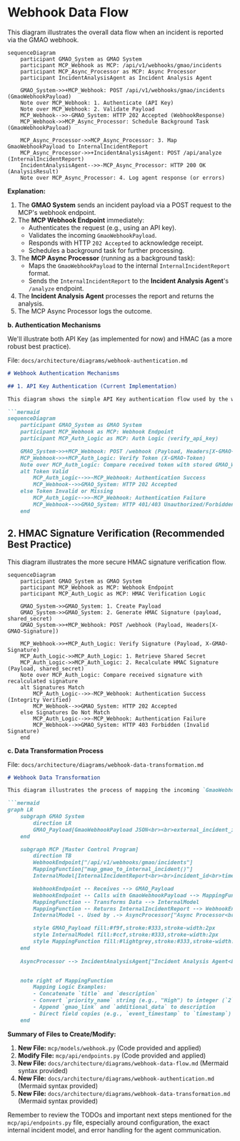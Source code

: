 # Webhook Data Flow

This diagram illustrates the overall data flow when an incident is reported via the GMAO webhook.

```mermaid
sequenceDiagram
    participant GMAO_System as GMAO System
    participant MCP_Webhook as MCP: /api/v1/webhooks/gmao/incidents
    participant MCP_Async_Processor as MCP: Async Processor
    participant IncidentAnalysisAgent as Incident Analysis Agent

    GMAO_System->>+MCP_Webhook: POST /api/v1/webhooks/gmao/incidents (GmaoWebhookPayload)
    Note over MCP_Webhook: 1. Authenticate (API Key)
    Note over MCP_Webhook: 2. Validate Payload
    MCP_Webhook-->>-GMAO_System: HTTP 202 Accepted (WebhookResponse)
    MCP_Webhook->>MCP_Async_Processor: Schedule Background Task (GmaoWebhookPayload)

    MCP_Async_Processor->>MCP_Async_Processor: 3. Map GmaoWebhookPayload to InternalIncidentReport
    MCP_Async_Processor->>+IncidentAnalysisAgent: POST /api/analyze (InternalIncidentReport)
    IncidentAnalysisAgent-->>-MCP_Async_Processor: HTTP 200 OK (AnalysisResult)
    Note over MCP_Async_Processor: 4. Log agent response (or errors)
```

**Explanation:**

1.  The **GMAO System** sends an incident payload via a POST request to the MCP's webhook endpoint.
2.  The **MCP Webhook Endpoint** immediately:
    *   Authenticates the request (e.g., using an API key).
    *   Validates the incoming `GmaoWebhookPayload`.
    *   Responds with HTTP `202 Accepted` to acknowledge receipt.
    *   Schedules a background task for further processing.
3.  The **MCP Async Processor** (running as a background task):
    *   Maps the `GmaoWebhookPayload` to the internal `InternalIncidentReport` format.
    *   Sends the `InternalIncidentReport` to the **Incident Analysis Agent**'s `/analyze` endpoint.
4.  The **Incident Analysis Agent** processes the report and returns the analysis.
5.  The MCP Async Processor logs the outcome.

**b. Authentication Mechanisms**

We'll illustrate both API Key (as implemented for now) and HMAC (as a more robust best practice).

File: `docs/architecture/diagrams/webhook-authentication.md`
```markdown
# Webhook Authentication Mechanisms

## 1. API Key Authentication (Current Implementation)

This diagram shows the simple API Key authentication flow used by the webhook.

```mermaid
sequenceDiagram
    participant GMAO_System as GMAO System
    participant MCP_Webhook as MCP: Webhook Endpoint
    participant MCP_Auth_Logic as MCP: Auth Logic (verify_api_key)

    GMAO_System->>+MCP_Webhook: POST /webhook (Payload, Headers[X-GMAO-Token])
    MCP_Webhook->>+MCP_Auth_Logic: Verify Token (X-GMAO-Token)
    Note over MCP_Auth_Logic: Compare received token with stored GMAO_WEBHOOK_API_KEY
    alt Token Valid
        MCP_Auth_Logic-->>-MCP_Webhook: Authentication Success
        MCP_Webhook-->>GMAO_System: HTTP 202 Accepted
    else Token Invalid or Missing
        MCP_Auth_Logic-->>-MCP_Webhook: Authentication Failure
        MCP_Webhook-->>GMAO_System: HTTP 401/403 Unauthorized/Forbidden
    end
```

## 2. HMAC Signature Verification (Recommended Best Practice)

This diagram illustrates the more secure HMAC signature verification flow.

```mermaid
sequenceDiagram
    participant GMAO_System as GMAO System
    participant MCP_Webhook as MCP: Webhook Endpoint
    participant MCP_Auth_Logic as MCP: HMAC Verification Logic

    GMAO_System->>GMAO_System: 1. Create Payload
    GMAO_System->>GMAO_System: 2. Generate HMAC Signature (payload, shared_secret)
    GMAO_System->>+MCP_Webhook: POST /webhook (Payload, Headers[X-GMAO-Signature])

    MCP_Webhook->>+MCP_Auth_Logic: Verify Signature (Payload, X-GMAO-Signature)
    MCP_Auth_Logic->>MCP_Auth_Logic: 1. Retrieve Shared Secret
    MCP_Auth_Logic->>MCP_Auth_Logic: 2. Recalculate HMAC Signature (Payload, shared_secret)
    Note over MCP_Auth_Logic: Compare received signature with recalculated signature
    alt Signatures Match
        MCP_Auth_Logic-->>-MCP_Webhook: Authentication Success (Integrity Verified)
        MCP_Webhook-->>GMAO_System: HTTP 202 Accepted
    else Signatures Do Not Match
        MCP_Auth_Logic-->>-MCP_Webhook: Authentication Failure
        MCP_Webhook-->>GMAO_System: HTTP 403 Forbidden (Invalid Signature)
    end
```

**c. Data Transformation Process**

File: `docs/architecture/diagrams/webhook-data-transformation.md`
```markdown
# Webhook Data Transformation

This diagram illustrates the process of mapping the incoming `GmaoWebhookPayload` to the internal `InternalIncidentReport` format within the MCP.

```mermaid
graph LR
    subgraph GMAO System
        direction LR
        GMAO_Payload[GmaoWebhookPayload JSON<br><br>external_incident_id<br>event_timestamp<br>title<br>description<br>priority_name (e.g., "High")<br>affected_services<br>reported_by<br>gmao_link<br>additional_data]
    end

    subgraph MCP [Master Control Program]
        direction TB
        WebhookEndpoint["/api/v1/webhooks/gmao/incidents"]
        MappingFunction["map_gmao_to_internal_incident()"]
        InternalModel[InternalIncidentReport<br><br>incident_id<br>timestamp<br>description (combined)<br>priority (e.g., 2)<br>affected_systems<br>reporter]

        WebhookEndpoint -- Receives --> GMAO_Payload
        WebhookEndpoint -- Calls with GmaoWebhookPayload --> MappingFunction
        MappingFunction -- Transforms Data --> InternalModel
        MappingFunction -- Returns InternalIncidentReport --> WebhookEndpoint
        InternalModel -. Used by .-> AsyncProcessor["Async Processor<br>forward_incident_to_agent()"]

        style GMAO_Payload fill:#f9f,stroke:#333,stroke-width:2px
        style InternalModel fill:#ccf,stroke:#333,stroke-width:2px
        style MappingFunction fill:#lightgrey,stroke:#333,stroke-width:2px
    end
    
    AsyncProcessor --> IncidentAnalysisAgent["Incident Analysis Agent<br>(Expects InternalIncidentReport)"]


    note right of MappingFunction
        Mapping Logic Examples:
        - Concatenate `title` and `description`
        - Convert `priority_name` string (e.g., "High") to integer (`2`)
        - Append `gmao_link` and `additional_data` to description
        - Direct field copies (e.g., `event_timestamp` to `timestamp`)
    end
```

**Summary of Files to Create/Modify:**

1.  **New File:** `mcp/models/webhook.py` (Code provided and applied)
2.  **Modify File:** `mcp/api/endpoints.py` (Code provided and applied)
3.  **New File:** `docs/architecture/diagrams/webhook-data-flow.md` (Mermaid syntax provided)
4.  **New File:** `docs/architecture/diagrams/webhook-authentication.md` (Mermaid syntax provided)
5.  **New File:** `docs/architecture/diagrams/webhook-data-transformation.md` (Mermaid syntax provided)

Remember to review the TODOs and important next steps mentioned for the `mcp/api/endpoints.py` file, especially around configuration, the exact internal incident model, and error handling for the agent communication.